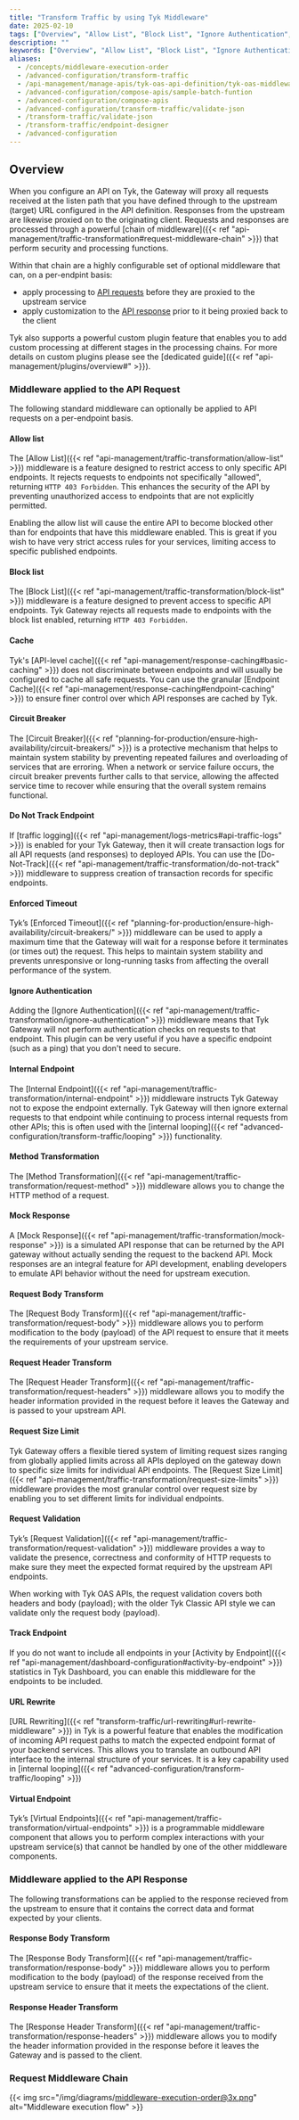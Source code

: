 ```yaml
---
title: "Transform Traffic by using Tyk Middleware"
date: 2025-02-10
tags: ["Overview", "Allow List", "Block List", "Ignore Authentication", "Internal Endpoint", "Request Method ", "Request Body ", "Request Headers ", "Response Body", "Response Headers", "Request Validation", "Mock Response", "Virtual Endpoints", "Go Templates", "JQ Transforms", "Request Context Variables"]
description: ""
keywords: ["Overview", "Allow List", "Block List", "Ignore Authentication", "Internal Endpoint", "Request Method ", "Request Body ", "Request Headers ", "Response Body", "Response Headers", "Request Validation", "Mock Response", "Virtual Endpoints", "Go Templates", "JQ Transforms", "Request Context Variables"]
aliases:
  - /concepts/middleware-execution-order
  - /advanced-configuration/transform-traffic
  - /api-management/manage-apis/tyk-oas-api-definition/tyk-oas-middleware
  - /advanced-configuration/compose-apis/sample-batch-funtion
  - /advanced-configuration/compose-apis
  - /advanced-configuration/transform-traffic/validate-json
  - /transform-traffic/validate-json
  - /transform-traffic/endpoint-designer
  - /advanced-configuration
---
```


## Overview

When you configure an API on Tyk, the Gateway will proxy all requests received at the listen path that you have defined through to the upstream (target) URL configured in the API definition. Responses from the upstream are likewise proxied on to the originating client. Requests and responses are processed through a powerful [chain of middleware]({{< ref "api-management/traffic-transformation#request-middleware-chain" >}}) that perform security and processing functions.

Within that chain are a highly configurable set of optional middleware that can, on a per-endpint basis:
- apply processing to [API requests](#middleware-applied-to-the-api-request) before they are proxied to the upstream service
- apply customization to the [API response](#middleware-applied-to-the-api-response) prior to it being proxied back to the client

Tyk also supports a powerful custom plugin feature that enables you to add custom processing at different stages in the processing chains. For more details on custom plugins please see the [dedicated guide]({{< ref "api-management/plugins/overview#" >}}).

### Middleware applied to the API Request

The following standard middleware can optionally be applied to API requests on a per-endpoint basis.

#### Allow list

The [Allow List]({{< ref "api-management/traffic-transformation/allow-list" >}}) middleware is a feature designed to restrict access to only specific API endpoints. It rejects requests to endpoints not specifically "allowed", returning `HTTP 403 Forbidden`. This enhances the security of the API by preventing unauthorized access to endpoints that are not explicitly permitted.

Enabling the allow list will cause the entire API to become blocked other than for endpoints that have this middleware enabled. This is great if you wish to have very strict access rules for your services, limiting access to specific published endpoints.

#### Block list

The [Block List]({{< ref "api-management/traffic-transformation/block-list" >}})  middleware is a feature designed to prevent access to specific API endpoints. Tyk Gateway rejects all requests made to endpoints with the block list enabled, returning `HTTP 403 Forbidden`. 

#### Cache

Tyk's [API-level cache]({{< ref "api-management/response-caching#basic-caching" >}}) does not discriminate between endpoints and will usually be configured to cache all safe requests. You can use the granular [Endpoint Cache]({{< ref "api-management/response-caching#endpoint-caching" >}}) to ensure finer control over which API responses are cached by Tyk.

#### Circuit Breaker

The [Circuit Breaker]({{< ref "planning-for-production/ensure-high-availability/circuit-breakers/" >}}) is a protective mechanism that helps to maintain system stability by preventing repeated failures and overloading of services that are erroring. When a network or service failure occurs, the circuit breaker prevents further calls to that service, allowing the affected service time to recover while ensuring that the overall system remains functional.

#### Do Not Track Endpoint

If [traffic logging]({{< ref "api-management/logs-metrics#api-traffic-logs" >}}) is enabled for your Tyk Gateway, then it will create transaction logs for all API requests (and responses) to deployed APIs. You can use the [Do-Not-Track]({{< ref "api-management/traffic-transformation/do-not-track" >}}) middleware to suppress creation of transaction records for specific endpoints.

#### Enforced Timeout

Tyk’s [Enforced Timeout]({{< ref "planning-for-production/ensure-high-availability/circuit-breakers/" >}}) middleware can be used to apply a maximum time that the Gateway will wait for a response before it terminates (or times out) the request. This helps to maintain system stability and prevents unresponsive or long-running tasks from affecting the overall performance of the system.

#### Ignore Authentication

Adding the [Ignore Authentication]({{< ref "api-management/traffic-transformation/ignore-authentication" >}}) middleware means that Tyk Gateway will not perform authentication checks on requests to that endpoint. This plugin can be very useful if you have a specific endpoint (such as a ping) that you don't need to secure.

#### Internal Endpoint

The [Internal Endpoint]({{< ref "api-management/traffic-transformation/internal-endpoint" >}}) middleware instructs Tyk Gateway not to expose the endpoint externally. Tyk Gateway will then ignore external requests to that endpoint while continuing to process internal requests from other APIs; this is often used with the [internal looping]({{< ref "advanced-configuration/transform-traffic/looping" >}}) functionality.

#### Method Transformation

The [Method Transformation]({{< ref "api-management/traffic-transformation/request-method" >}}) middleware allows you to change the HTTP method of a request.

#### Mock Response

A [Mock Response]({{< ref "api-management/traffic-transformation/mock-response" >}}) is a simulated API response that can be returned by the API gateway without actually sending the request to the backend API. Mock responses are an integral feature for API development, enabling developers to emulate API behavior without the need for upstream execution.

#### Request Body Transform

The [Request Body Transform]({{< ref "api-management/traffic-transformation/request-body" >}}) middleware allows you to perform modification to the body (payload) of the API request to ensure that it meets the requirements of your upstream service.

#### Request Header Transform

The [Request Header Transform]({{< ref "api-management/traffic-transformation/request-headers" >}}) middleware allows you to modify the header information provided in the request before it leaves the Gateway and is passed to your upstream API.

#### Request Size Limit

Tyk Gateway offers a flexible tiered system of limiting request sizes ranging from globally applied limits across all APIs deployed on the gateway down to specific size limits for individual API endpoints. The [Request Size Limit]({{< ref "api-management/traffic-transformation/request-size-limits" >}}) middleware provides the most granular control over request size by enabling you to set different limits for individual endpoints.

#### Request Validation

Tyk’s [Request Validation]({{< ref "api-management/traffic-transformation/request-validation" >}}) middleware provides a way to validate the presence, correctness and conformity of HTTP requests to make sure they meet the expected format required by the upstream API endpoints.

When working with Tyk OAS APIs, the request validation covers both headers and body (payload); with the older Tyk Classic API style we can validate only the request body (payload).

#### Track Endpoint

If you do not want to include all endpoints in your [Activity by Endpoint]({{< ref "api-management/dashboard-configuration#activity-by-endpoint" >}}) statistics in Tyk Dashboard, you can enable this middleware for the endpoints to be included. 

#### URL Rewrite

[URL Rewriting]({{< ref "transform-traffic/url-rewriting#url-rewrite-middleware" >}}) in Tyk is a powerful feature that enables the modification of incoming API request paths to match the expected endpoint format of your backend services. This allows you to translate an outbound API interface to the internal structure of your services. It is a key capability used in [internal looping]({{< ref "advanced-configuration/transform-traffic/looping" >}})

#### Virtual Endpoint

Tyk’s [Virtual Endpoints]({{< ref "api-management/traffic-transformation/virtual-endpoints" >}}) is a programmable middleware component that allows you to perform complex interactions with your upstream service(s) that cannot be handled by one of the other middleware components.

### Middleware applied to the API Response

The following transformations can be applied to the response recieved from the upstream to ensure that it contains the correct data and format expected by your clients.

#### Response Body Transform

The [Response Body Transform]({{< ref "api-management/traffic-transformation/response-body" >}}) middleware allows you to perform modification to the body (payload) of the response received from the upstream service to ensure that it meets the expectations of the client.

#### Response Header Transform

The [Response Header Transform]({{< ref "api-management/traffic-transformation/response-headers" >}}) middleware allows you to modify the header information provided in the response before it leaves the Gateway and is passed to the client.
### Request Middleware Chain

{{< img src="/img/diagrams/middleware-execution-order@3x.png" alt="Middleware execution flow" >}}
